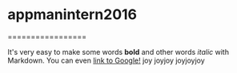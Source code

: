 # appmanintern2016=================It's very easy to make some words **bold** and other words *italic* with Markdown. You can even [link to Google!](http://google.com)
joy
joyjoy
joyjoyjoy
